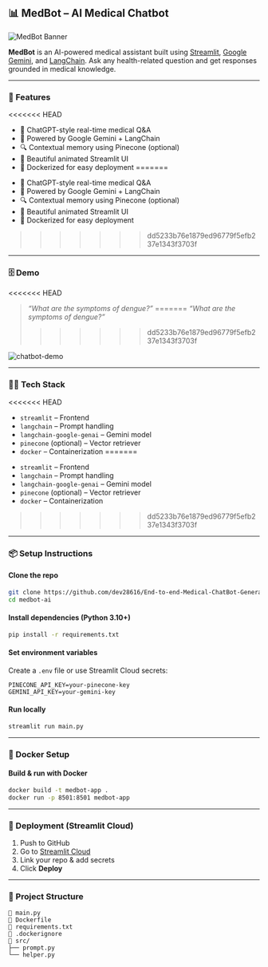 ## 📊 MedBot – AI Medical Chatbot

![MedBot Banner](https://cdn.pixabay.com/photo/2017/06/08/01/06/medical-2389150_960_720.jpg)

**MedBot** is an AI-powered medical assistant built using [Streamlit](https://streamlit.io/), [Google Gemini](https://ai.google.dev/), and [LangChain](https://www.langchain.com/). Ask any health-related question and get responses grounded in medical knowledge.

---

### 🚀 Features

<<<<<<< HEAD
- 💬 ChatGPT-style real-time medical Q\&A
- 🧠 Powered by Google Gemini + LangChain
- 🔍 Contextual memory using Pinecone (optional)
- 🎨 Beautiful animated Streamlit UI
- 🐳 Dockerized for easy deployment
=======
* 💬 ChatGPT-style real-time medical Q\&A
* 🧠 Powered by Google Gemini + LangChain
* 🔍 Contextual memory using Pinecone (optional)
* 🎨 Beautiful animated Streamlit UI
* 🐳 Dockerized for easy deployment
>>>>>>> dd5233b76e1879ed96779f5efb237e1343f3703f

---

### 🗄️ Demo

<<<<<<< HEAD
> _“What are the symptoms of dengue?”_
=======
> *“What are the symptoms of dengue?”*
>>>>>>> dd5233b76e1879ed96779f5efb237e1343f3703f

![chatbot-demo](https://media.giphy.com/media/v1.Y2lkPTc5MGI3NjExbDZrbWYwbWttcTVkNzBkY3gyYTFjZnY4dTdrbDlwbHlwdzZzN3A3cCZlcD12MV9naWZzX3NlYXJjaCZjdD1n/bGgsc5mWoryfgKBx1u/giphy.gif)

---

### 🧑‍💻 Tech Stack

<<<<<<< HEAD
- `streamlit` – Frontend
- `langchain` – Prompt handling
- `langchain-google-genai` – Gemini model
- `pinecone` (optional) – Vector retriever
- `docker` – Containerization
=======
* `streamlit` – Frontend
* `langchain` – Prompt handling
* `langchain-google-genai` – Gemini model
* `pinecone` (optional) – Vector retriever
* `docker` – Containerization
>>>>>>> dd5233b76e1879ed96779f5efb237e1343f3703f

---

### 📦 Setup Instructions

#### Clone the repo

```bash
git clone https://github.com/dev28616/End-to-end-Medical-ChatBot-Generative-AI.git
cd medbot-ai
```

#### Install dependencies (Python 3.10+)

```bash
pip install -r requirements.txt
```

#### Set environment variables

Create a `.env` file or use Streamlit Cloud secrets:

```env
PINECONE_API_KEY=your-pinecone-key
GEMINI_API_KEY=your-gemini-key
```

#### Run locally

```bash
streamlit run main.py
```

---

### 🐳 Docker Setup

#### Build & run with Docker

```bash
docker build -t medbot-app .
docker run -p 8501:8501 medbot-app
```

---

### 🔐 Deployment (Streamlit Cloud)

1. Push to GitHub
2. Go to [Streamlit Cloud](https://streamlit.io/cloud)
3. Link your repo & add secrets
4. Click **Deploy**

---

### 📁 Project Structure

```
🔹 main.py
🔹 Dockerfile
🔹 requirements.txt
🔹 .dockerignore
🔹 src/
├── prompt.py
└── helper.py
```
